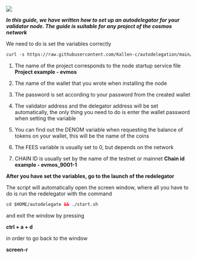 ![](https://i.yapx.ru/RTuEU.jpg)

___In this guide, we have written how to set up an autodelegator for your validator node. The guide is suitable for any project of the cosmos network___

We need to do is set the variables correctly
```html
curl -s https://raw.githubusercontent.com/Kallen-c/autodelegation/main/autodelegator > autodelegator.sh && chmod +x autodelegator.sh && ./autodelegator.sh
```
1. The name of the project corresponds to the node startup service file
__Project example - evmos__

2. The name of the wallet that you wrote when installing the node
3. The password is set according to your password from the created wallet
4. The validator address and the delegator address will be set automatically, the only thing you need to do is enter the wallet password when setting the variable
5. You can find out the DENOM variable when requesting the balance of tokens on your wallet, this will be the name of the coins
6. The FEES variable is usually set to 0, but depends on the network
7. CHAIN ​​ID is usually set by the name of the testnet or mainnet
__Chain id example - evmos_9001-1__

**After you have set the variables, go to the launch of the redelegator**

The script will automatically open the screen window, where all you have to do is run the redelegator with the command
```html
cd $HOME/autodelegate && ./start.sh
```
and exit the window by pressing

__ctrl + a + d__

in order to go back to the window

__screen-r__
